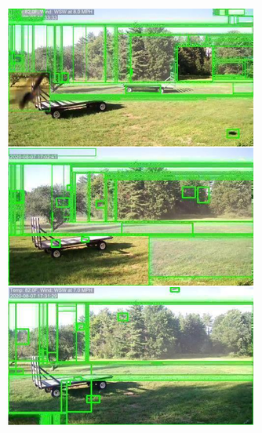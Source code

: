 ![20200807-163020-170025](in/20200807/20200807-163020-170025_0_.jpg)
![20200807-170030-173035](in/20200807/20200807-170030-173035_0_.jpg)
![20200807-173040-180045](in/20200807/20200807-173040-180045_0_.jpg)
